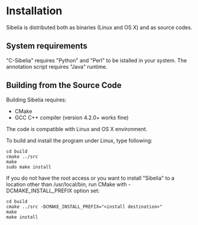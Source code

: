 Installation
============

Sibelia is distributed both as binaries (Linux and OS X) and as source
codes. 

System requirements
-------------------
"C-Sibelia" requires "Python" and "Perl" to be istalled in your system.
The annotation script requires "Java" runtime.

Building from the Source Code
-----------------------------

Building Sibelia requires:
* CMake
* GCC C++ compiler (version 4.2.0+ works fine)

The code is compatible with Linux and OS X environment.

To build and install the program under Linux, type following:

	cd build
	cmake ../src
	make
	sudo make install

If you do not have the root access or you want to install "Sibelia" to a
location other than /usr/local/bin, run CMake with -DCMAKE_INSTALL_PREFIX
option set:

	cd build
	cmake ../src -DCMAKE_INSTALL_PREFIX="<install destination>"
	make
	make install
